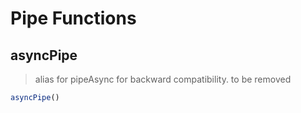 # Pipe Functions

## asyncPipe

> alias for pipeAsync for backward compatibility. to be removed
```js
asyncPipe()
```

